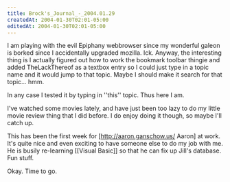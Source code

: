 ```yaml
---
title: Brock's_Journal_-_2004.01.29
createdAt: 2004-01-30T02:01-05:00
editedAt: 2004-01-30T02:01-05:00
---
```


I am playing with the evil Epiphany webbrowser since my wonderful galeon is borked since I accidentally upgraded mozilla. Ick. Anyway, the interesting thing is I actually figured out how to work the bookmark toolbar thingie and added TheLackThereof as a textbox entry so I could just type in a topic name and it would jump to that topic. Maybe I should make it search for that topic... hmm.

In any case I tested it by typing in ''this'' topic. Thus here I am.

I've watched some movies lately, and have just been too lazy to do my little movie review thing that I did before. I do enjoy doing it though, so maybe I'll catch up.

This has been the first week for [http://aaron.ganschow.us/ Aaron] at work. It's quite nice and even exciting to have someone else to do my job with me. He is busily re-learning [[Visual Basic]] so that he can fix up Jill's database. Fun stuff.

Okay. Time to go.

